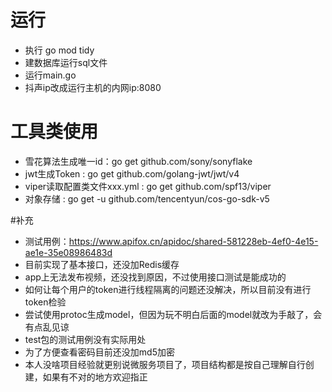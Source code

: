 # 运行
- 执行 go mod tidy
- 建数据库运行sql文件
- 运行main.go
- 抖声ip改成运行主机的内网ip:8080

# 工具类使用
- 雪花算法生成唯一id：go get github.com/sony/sonyflake
- jwt生成Token : go get github.com/golang-jwt/jwt/v4
- viper读取配置类文件xxx.yml : go get github.com/spf13/viper
- 对象存储 : go get -u github.com/tencentyun/cos-go-sdk-v5

#补充
- 测试用例：https://www.apifox.cn/apidoc/shared-581228eb-4ef0-4e15-ae1e-35e08986483d
- 目前实现了基本接口，还没加Redis缓存
- app上无法发布视频，还没找到原因，不过使用接口测试是能成功的
- 如何让每个用户的token进行线程隔离的问题还没解决，所以目前没有进行token检验
- 尝试使用protoc生成model，但因为玩不明白后面的model就改为手敲了，会有点乱见谅
- test包的测试用例没有实际用处
- 为了方便查看密码目前还没加md5加密
- 本人没啥项目经验就更别说微服务项目了，项目结构都是按自己理解自行创建，如果有不对的地方欢迎指正
